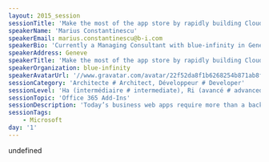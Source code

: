 ```yaml
---
layout: 2015_session
sessionTitle: 'Make the most of the app store by rapidly building Cloud Business apps for Office 365'
speakerName: 'Marius Constantinescu'
speakerEmail: marius.constantinescu@b-i.com
speakerBio: 'Currently a Managing Consultant with blue-infinity in Geneva, Switzerland, Marius has more than 13 years of experience in web solutions architecture, enterprise content management (ECM), enterprise search, customer relationships management (CRM), customizations and integrations. Marius has worked extensively with Microsoft SharePoint and Office 365, Dynamics CRM/xRM platforms, as well as designing end-to-end solutions using .NET technologies to address a variety of corporate needs. As a SharePoint consultant he focuses particularly on enterprise search, content management and collaboration, process automation applications, business intelligence applications, frequently involved in information architecture and governance planning or ERP/CRM integration solutions. His main areas of expertise include SharePoint, Office 365, ASP.NET solutions architecture. He is a Microsoft Certified Trainer (MCT) for more than 5 years, holding a number of professional certifications for the business applications listed above.'
speakerAddress: Geneve
speakerTitle: 'Make the most of the app store by rapidly building Cloud Business apps for Office 365'
speakerOrganization: blue-infinity
speakerAvatarUrl: '//www.gravatar.com/avatar/22f52da8f1b6268254b871ab8f3e5348?size=200&default=mm'
sessionCategory: 'Architecte # Architect, Développeur # Developer'
sessionLevel: 'Ha (intermédiaire # intermediate), Ri (avancé # advanced)'
sessionTopic: 'Office 365 Add-Ins'
sessionDescription: 'Today’s business web apps require more than a backend database, rich business model and services. Successful applications require cloud-ready, multi-tenant capabilities or device agnostic, fluent web interfaces. Join me in this session to learn how Visual Studio LightSwitch CBA provides business agility by reducing development cycles, bridge data stores by integrating line-of-business data (SharePoint, Office 365, REST services, and more) and create modern single-page apps (SPA), future-proof, mobile ready, cloud-hosted web interface. While at it, you’ll learn how to benefit from you apps catalogue and deploy provider-hosted app in Office 365 and Azure.'
sessionTags:
    - Microsoft
day: '1'
---
```


undefined
